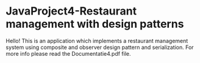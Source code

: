 # JavaProject4-Restaurant management with design patterns
Hello!
This is an application which implements a restaurant management system using composite and observer design pattern and serialization.
For more info please read the Documentatie4.pdf file.
